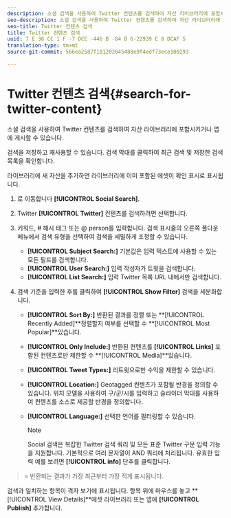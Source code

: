 ```yaml
---
description: 소셜 검색을 사용하여 Twitter 컨텐츠를 검색하여 자산 라이브러리에 포함시키거나 앱에 게시할 수 있습니다.
seo-description: 소셜 검색을 사용하여 Twitter 컨텐츠를 검색하여 자산 라이브러리에 포함시키거나 앱에 게시할 수 있습니다.
seo-title: Twitter 컨텐츠 검색
title: Twitter 컨텐츠 검색
uuid: 7 E 36 CC 1 F -7 DCE -446 B -84 B 6-22939 E 8 DCAF 5
translation-type: tm+mt
source-git-commit: 566ea2587f101202045488e9f4edf73ece100293

---
```



# Twitter 컨텐츠 검색{#search-for-twitter-content}

소셜 검색을 사용하여 Twitter 컨텐츠를 검색하여 자산 라이브러리에 포함시키거나 앱에 게시할 수 있습니다.

검색을 저장하고 재사용할 수 있습니다. 검색 막대를 클릭하여 최근 검색 및 저장한 검색 목록을 확인합니다.

라이브러리에 새 자산을 추가하면 라이브러리에 이미 포함된 에셋이 확인 표시로 표시됩니다.

1. 로 이동합니다 **[!UICONTROL Social Search]**.
1. Twitter **[!UICONTROL Twitter]** 컨텐츠를 검색하려면 선택합니다.
1. 키워드, # 해시 태그 또는 @ person를 입력합니다. 검색 표시줄의 오른쪽 풀다운 메뉴에서 검색 유형을 선택하여 검색을 세밀하게 조정할 수 있습니다.

   * **[!UICONTROL Subject Search:]** 기본값은 입력 텍스트에 사용할 수 있는 모든 필드를 검색합니다.
   * **[!UICONTROL User Search:]** 입력 작성자가 트윗을 검색합니다.
   * **[!UICONTROL List Search:]** 입력 Twitter 목록 URL 내에서만 검색합니다.

1. 검색 기준을 입력한 후를 클릭하여 **[!UICONTROL Show Filter]** 검색을 세분화합니다.

   * **[!UICONTROL Sort By:]** 반환된 결과를 정렬 또는 **[!UICONTROL Recently Added]**정렬할지 여부를 선택할 수 **[!UICONTROL Most Popular]**있습니다.

   * **[!UICONTROL Only Include:]** 반환된 컨텐츠를 **[!UICONTROL Links]** 포함된 컨텐츠로만 제한할 수 **[!UICONTROL Media]**있습니다.

   * **[!UICONTROL Tweet Types:]** 리트윗으로만 수익을 제한할 수 있습니다.
   * **[!UICONTROL Location:]** Geotagged 컨텐츠가 포함될 반경을 정의할 수 있습니다. 위치 모델을 사용하여 구/군/시를 입력하고 슬라이더 막대를 사용하여 컨텐츠를 소스로 제공할 반경을 정의합니다.
   * **[!UICONTROL Language:]** 선택한 언어를 필터링할 수 있습니다.

      >[!NOTE]
      >
      >Social 검색은 복잡한 Twitter 검색 쿼리 및 모든 표준 Twitter 구문 입력 기능을 지원합니다. 기본적으로 여러 문자열이 AND 쿼리에 처리됩니다. 유효한 입력 예를 보려면 **[!UICONTROL info]** 단추를 클릭합니다.

>= 반환되는 결과가 가장 최근부터 가장 적게 표시됩니다.

검색과 일치하는 항목이 격자 보기에 표시됩니다. 항목 위에 마우스를 놓고 **[!UICONTROL View Details]**에셋 라이브러리 또는 앱에 **[!UICONTROL Publish]** 추가합니다.